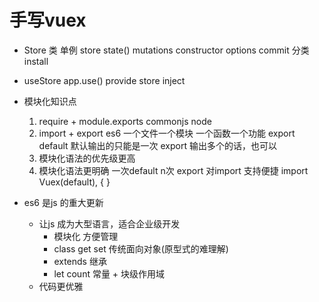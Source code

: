 # 手写vuex

- Store 类
    单例 store
    state() mutations
    constructor options
    commit 分类
    install
- useStore
    app.use()
    provide store
    inject

- 模块化知识点
    1. require + module.exports commonjs
    node
    2. import + export es6
       一个文件一个模块 一个函数一个功能
        export default 默认输出的只能是一次
        export 输出多个的话，也可以
    3. 模块化语法的优先级更高
    4. 模块化语法更明确
        一次default n次 export
        对import 支持便捷
        import Vuex(default), { }
    
- es6 是js 的重大更新
  - 让js 成为大型语言，适合企业级开发
    - 模块化
        方便管理
    - class get set
        传统面向对象(原型式的难理解)
    - extends 继承
    - let count 常量 + 块级作用域
  - 代码更优雅


